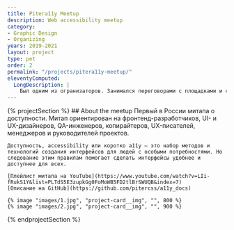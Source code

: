 ```yaml
---
title: Pitera11y Meetup
description: Web accessibility meetup
category:
- Graphic Design
- Organizing
years: 2019-2021
layout: project
type: pet
order: 2
permalink: "/projects/pitera11y-meetup/"
eleventyComputed:
  LongDescription: |
    Был одним из огранизаторов. Занимался переговорами с площадками и спикерами, делал графику, стикеры, создавал субитры.
---
```


{% projectSection %}
	## About the meetup
	Первый в России митапа о доступности. Митап ориентирован на фронтенд-разработчиков, UI- и UX-дизайнеров, QA-инженеров, копирайтеров, UX-писателей, менеджеров и руководителей проектов.
	
	Доступность, accessibility или коротко a11y — это набор методов и технологий создания интерфейсов для людей с особыми потребностями. Но следование этим правилам помогает сделать интерфейсы удобнее и доступнее для всех.

	[Плейлист митапа на YouTube](https://www.youtube.com/watch?v=LIi-fRukS1Y&list=PLTdS5E3zupkGg0FoMoWB5FD2tlBrSWUQB&index=7)
	[Описание на GitHub](https://github.com/pitercss/a11y_docs)

	{% image "images/1.jpg", "project-card__img", "", 800 %}
	{% image "images/2.jpg", "project-card__img", "", 900 %}
{% endprojectSection %}